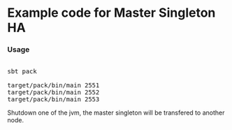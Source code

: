 # Example code for Master Singleton HA

### Usage

<pre>

sbt pack

target/pack/bin/main 2551
target/pack/bin/main 2552
target/pack/bin/main 2553
</pre>

Shutdown one of the jvm, the master singleton will be transfered to another node.
